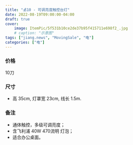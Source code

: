 ```yaml
---
title: "💰10 - 可调亮度触控台灯"
date: 2022-08-19T09:00:00-04:00
draft: true
cover:
    image: ItemPic/5f531b10ce2de37b95f415711e698f2_.jpg
    # caption: "示意图"
tags: ["jiang.news", "MovingSale", "电"]
categories: ["电"]
---
```


### 价格
10刀

### 尺寸
- 高 35cm, 灯罩宽 23cm, 线长 1.5m.

### 备注
- 通体触控，多级可调亮度；
- 含飞利浦 40W 470流明 灯泡；
- 适合办公桌面。

